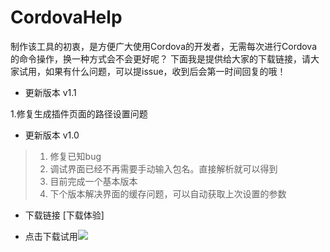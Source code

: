 # CordovaHelp
制作该工具的初衷，是方便广大使用Cordova的开发者，无需每次进行Cordova的命令操作，换一种方式会不会更好呢？
下面我是提供给大家的下载链接，请大家试用，如果有什么问题，可以提issue，收到后会第一时间回复的哦！



* 更新版本 v1.1

 1.修复生成插件页面的路径设置问题





* 更新版本 v1.0
 > 1. 修复已知bug 
 > 2. 调试界面已经不再需要手动输入包名。直接解析就可以得到 
 > 3. 目前完成一个基本版本
 > 4. 下个版本解决界面的缓存问题，可以自动获取上次设置的参数
 
 
 
 * 下载链接
[下载体验]
 
 - 点击下载试用[![](https://img.shields.io/badge/Download-jar-green.svg)](https://github.com/senjoeson/CordovaHelp/blob/newtried/CordovaHelp.jar)
